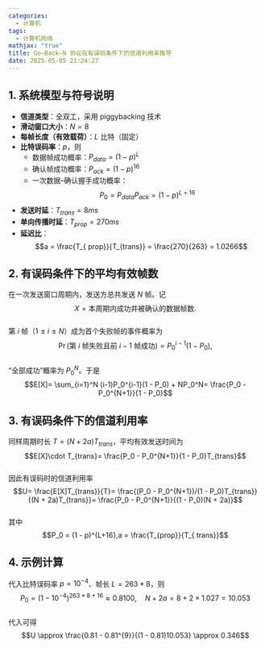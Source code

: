 ```yaml
---
categories:
  - 计算机
tags:
  - 计算机网络
mathjax: "true"
title: Go–Back–N 协议在有误码条件下的信道利用率推导
date: 2025-05-05 21:24:27
---
```


## 1. 系统模型与符号说明  

- **信道类型**：全双工，采用 piggybacking 技术  
- **滑动窗口大小**：$N=8$  
- **每帧长度（有效载荷）**：$L$ 比特（固定）  
- **比特误码率**：$p$，则  
  - 数据帧成功概率：$P_{ data} = (1 - p)^L$  
  - 确认帧成功概率：$P_{ack}  = (1 - p)^{16}$  
  - 一次数据–确认握手成功概率：  
    $$P_0 = P_{data}P_{ack} = (1 - p)^{L+16}$$  
- **发送时延**：$T_{trans}=8 ms$  
- **单向传播时延**：$T_{prop}=270ms$  
- **延迟比**：  
  $$a = \frac{T_{ prop}}{T_{trans}} = \frac{270}{263} = 1.0266$$  


## 2. 有误码条件下的平均有效帧数  

在一次发送窗口周期内，发送方总共发送 $N$ 帧。记  
$$X = \text{本周期内成功并被确认的数据帧数}.$$  
第 $i$ 帧（$1\le i\le N$）成为首个失败帧的事件概率为  
$$\Pr(\text{第 }i\text{ 帧失败且前 }i-1\text{ 帧成功})= P_0^{i-1}(1 - P_0),$$  
“全部成功”概率为 $P_0^N$。于是  
$$E[X]= \sum_{i=1}^N (i-1)P_0^{i-1}(1 - P_0) + NP_0^N= \frac{P_0 - P_0^{N+1}}{1 - P_0}$$  

## 3. 有误码条件下的信道利用率  

同样周期时长 $T = (N + 2a)T_{trans}$，平均有效发送时间为  
$$E[X]\cdot T_{trans}= \frac{P_0 - P_0^{N+1}}{1 - P_0}T_{trans}$$  
因此有误码时的信道利用率  
$$U= \frac{E[X]T_{trans}}{T}= \frac{(P_0 - P_0^{N+1})/(1 - P_0)T_{trans}}{(N + 2a)T_{trans}}= \frac{P_0 - P_0^{N+1}}{(1 - P_0)(N + 2a)}$$  
其中  
$$P_0 = (1 - p)^{L+16},a = \frac{T_{prop}}{T_{ trans}}$$  

## 4. 示例计算  

代入比特误码率 $p=10^{-4}$、帧长 $L=263*8$，则  
$$P_0 = (1 - 10^{-4})^{263*8+16} \approx 0.8100, \quad N + 2a = 8 + 2\times 1.027 =10.053$$  
代入可得  
$$U \approx \frac{0.81 - 0.81^{9}}{(1 - 0.81)10.053} \approx 0.346$$  